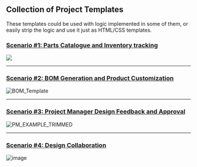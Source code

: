 ## Collection of Project Templates

These templates could be used with logic implemented in some of them, 
or easily strip the logic and use it just as HTML/CSS templates.

### [Scenario #1: Parts Catalogue and Inventory tracking](./01.Inventory)

![](https://user-images.githubusercontent.com/969404/111041270-69395500-8405-11eb-81b3-a0199428bdbb.gif)

----------

### [Scenario #2: BOM Generation and Product Customization](./02.BomGeneration)

![BOM_Template](https://user-images.githubusercontent.com/969404/111391413-fc36f100-868a-11eb-827a-e2c90eb394d7.gif)

-------

### [Scenario #3: Project Manager Design Feedback and Approval](./03.ProjectManager)

![PM_EXAMPLE_TRIMMED](https://user-images.githubusercontent.com/969404/111333198-d983e880-8648-11eb-81f5-7145321e3f41.gif)

-------

### [Scenario #4: Design Collaboration](./04.DesignCollaboration)

![image](https://user-images.githubusercontent.com/969404/111334964-61b6bd80-864a-11eb-9582-44160d0b8c3f.png)

